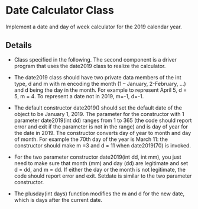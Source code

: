 # Date Calculator Class

Implement a date and day of week calculator for the 2019 calendar year.

## Details

- Class specified in the following. The second component is a driver program that uses the date2019 class to realize the calculator.

- The date2019 class should have two private data members of the int type, d and m with m encoding the month (1 – January, 2-February, …) and d being the day in the month. For example to represent April 5, d = 5, m = 4. To represent a date not in 2019,  m=-1, d=-1.

- The default constructor date2019() should set the default date of the object to be January 1, 2019. The parameter for the constructor with 1 parameter date2019(int dd) ranges from 1 to 365 (the code should report error and exit if the parameter is not in the range) and is  day of year for the date in 2019. The constructor converts day of year to month and day of month. For example the 70th day of the year is March 11: the constructor should make m =3 and d = 11 when date2019(70) is invoked.

- For the two parameter constructor date2019(int dd, int mm), you just need to make sure that month (mm) and day (dd) are legitimate and set d = dd, and m = dd.  If either the day or the month is not legitimate, the code should report error and exit. Setdate is similar to the two parameter constructor.

- The plusday(int days) function modifies the m and d for the new date, which is days after the current date.
